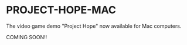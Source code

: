 # PROJECT-HOPE-MAC
The video game demo "Project Hope" now available for Mac computers.

COMING SOON!!
